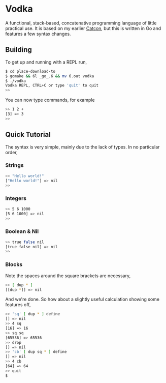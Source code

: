 # Vodka

A functional, stack-based, concatenative programming language of little
practical use. It is based on my earlier [Catcon][cc], but this is written in Go
and features a few syntax changes.


## Building

To get up and running with a REPL run,

``` bash
$ cd place-download-to
$ gomake && 6l _go_.6 && mv 6.out vodka
$ ./vodka
Vodka REPL, CTRL+C or type 'quit' to quit
>>
```

You can now type commands, for example

``` bash
>> 1 2 +
[3] => 3
>>
```


## Quick Tutorial

The syntax is very simple, mainly due to the lack of types. In no particular
order,

### Strings

``` bash
>> "Hello world!"
["Hello world!"] => nil
>>
```

### Integers

``` bash
>> 5 6 1000
[5 6 1000] => nil
>>
```

### Boolean & Nil

``` bash
>> true false nil
[true false nil] => nil
>>
```

### Blocks

Note the spaces around the square brackets are necessary,

``` bash
>> [ dup * ]
[[dup *]] => nil
```

And we're done. So how about a slightly useful calculation showing some features
off,

``` bash
>> 'sq' [ dup * ] define
[] => nil
>> 4 sq
[16] => 16
>> sq sq
[65536] => 65536
>> drop
[] => nil
>> 'cb' [ dup sq * ] define
[] => nil
>> 4 cb
[64] => 64
>> quit
$
```

[cc]: http://github.com/hawx/catcon
